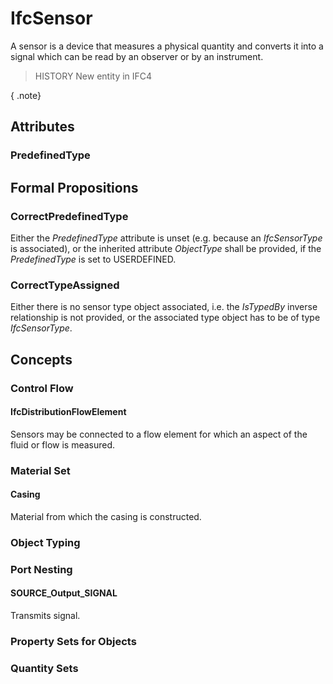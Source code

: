 # IfcSensor

A sensor is a device that measures a physical quantity and converts it into a signal which can be read by an observer or by an instrument.

> HISTORY  New entity in IFC4

{ .note}
>

## Attributes

### PredefinedType


## Formal Propositions

### CorrectPredefinedType
Either the _PredefinedType_ attribute is unset (e.g. because an _IfcSensorType_ is associated), or the inherited attribute _ObjectType_ shall be provided, if the _PredefinedType_ is set to USERDEFINED.

### CorrectTypeAssigned
Either there is no sensor type object associated, i.e. the _IsTypedBy_ inverse relationship is not provided, or the associated type object has to be of type _IfcSensorType_.

## Concepts

### Control Flow



#### IfcDistributionFlowElement

Sensors may be connected to a flow element for which an aspect of the fluid or flow is measured.

### Material Set



#### Casing

Material from which the casing is constructed.

### Object Typing



### Port Nesting



#### SOURCE_Output_SIGNAL

Transmits signal.

### Property Sets for Objects



### Quantity Sets



